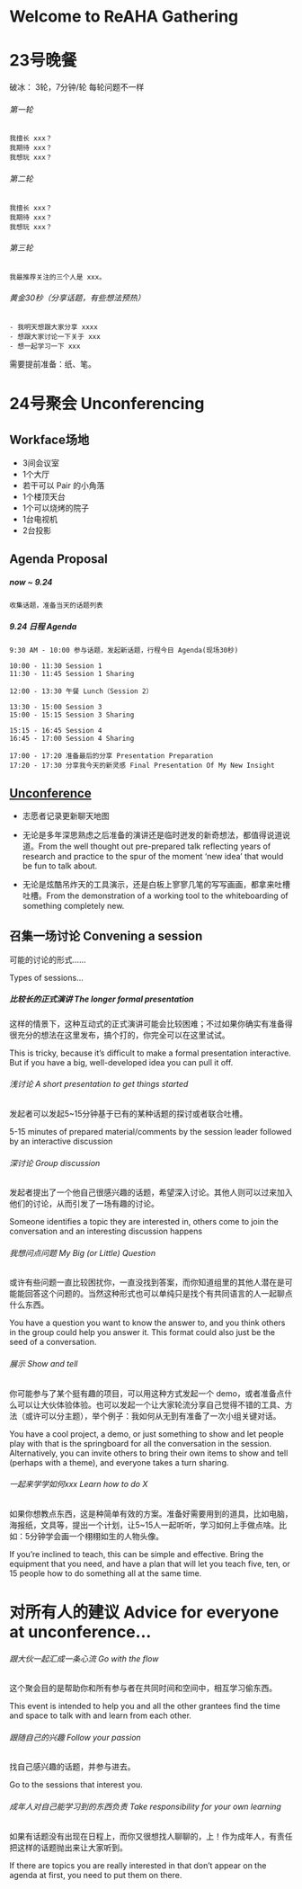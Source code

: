 Welcome to ReAHA Gathering
===

23号晚餐
====

破冰：
3轮，7分钟/轮
每轮问题不一样

###### 第一轮

	我擅长 xxx？
	我期待 xxx？
	我想玩 xxx？

###### 第二轮

	我擅长 xxx？
	我期待 xxx？
	我想玩 xxx？

###### 第三轮

	我最推荐关注的三个人是 xxx。

###### 黄金30秒（分享话题，有些想法预热）
	
	- 我明天想跟大家分享 xxxx
	- 想跟大家讨论一下关于 xxx 
	- 想一起学习一下 xxx

需要提前准备：纸、笔。


24号聚会 Unconferencing
====
Workface场地
---
* 3间会议室
* 1个大厅
* 若干可以 Pair 的小角落
* 1个楼顶天台
* 1个可以烧烤的院子
* 1台电视机
* 2台投影


Agenda Proposal
----
##### now ~ 9.24
	收集话题，准备当天的话题列表
##### 9.24 日程 Agenda
	9:30 AM - 10:00 参与话题，发起新话题，行程今日 Agenda(现场30秒)
	
	10:00 - 11:30 Session 1
	11:30 - 11:45 Session 1 Sharing

	12:00 - 13:30 午餐 Lunch（Session 2）
	
	13:30 - 15:00 Session 3
	15:00 - 15:15 Session 3 Sharing
	
	15:15 - 16:45 Session 4
	16:45 - 17:00 Session 4 Sharing

	17:00 - 17:20 准备最后的分享 Presentation Preparation
	17:20 - 17:30 分享我今天的新灵感 Final Presentation Of My New Insight

[Unconference](http://unconference.net/unconferencing-how-to-prepare-to-attend-an-unconference/)
---
* 志愿者记录更新聊天地图

* 无论是多年深思熟虑之后准备的演讲还是临时迸发的新奇想法，都值得说道说道。From the well thought out pre-prepared talk reflecting years of research and practice to the spur of the moment ‘new idea’ that would be fun to talk about.
* 无论是炫酷吊炸天的工具演示，还是白板上寥寥几笔的写写画画，都拿来吐槽吐槽。From the demonstration of a working tool to the whiteboarding of something completely new.

召集一场讨论 Convening a session 
---
可能的讨论的形式……

Types of sessions…

##### 比较长的正式演讲 The longer formal presentation
这样的情景下，这种互动式的正式演讲可能会比较困难；不过如果你确实有准备得很充分的想法在这里发布，搞个打的，你完全可以在这里试试。

This is tricky, because it’s difficult to make a formal presentation interactive. But if you have a big, well-developed idea you can pull it off.
###### 浅讨论 A short presentation to get things started
发起者可以发起5~15分钟基于已有的某种话题的探讨或者联合吐槽。

5-15 minutes of prepared material/comments by the session leader followed by an interactive discussion
###### 深讨论 Group discussion
发起者提出了一个他自己很感兴趣的话题，希望深入讨论。其他人则可以过来加入他们的讨论，从而引发了一场有趣的讨论。

Someone identifies a topic they are interested in, others come to join the conversation and an interesting discussion happens
###### 我想问点问题 My Big (or Little) Question
或许有些问题一直比较困扰你，一直没找到答案，而你知道组里的其他人潜在是可能能回答这个问题的。当然这种形式也可以单纯只是找个有共同语言的人一起聊点什么东西。

You have a question you want to know the answer to, and you think others in the group could help you answer it. This format could also just be the seed of a conversation.
###### 展示 Show and tell 
你可能参与了某个挺有趣的项目，可以用这种方式发起一个 demo，或者准备点什么可以让大伙体验体验。也可以发起一个让大家轮流分享自己觉得不错的工具、方法（或许可以分主题），举个例子：我如何从无到有准备了一次小组关键对话。

You have a cool project, a demo, or just something to show and let people play with that is the springboard for all the conversation in the session. Alternatively, you can invite others to bring their own items to show and tell (perhaps with a theme), and everyone takes a turn sharing.
###### 一起来学学如何xxx Learn how to do X
如果你想教点东西，这是种简单有效的方案。准备好需要用到的道具，比如电脑，海报纸，文具等，提出一个计划，让5~15人一起听听，学习如何上手做点啥。比如：5分钟学会画一个栩栩如生的人物头像。

If you’re inclined to teach, this can be simple and effective. Bring the equipment that you need, and have a plan that will let you teach five, ten, or 15 people how to do something all at the same time.


对所有人的建议 Advice for everyone at unconference…
===

###### 跟大伙一起汇成一条心流 Go with the flow 

这个聚会目的是帮助你和所有参与者在共同时间和空间中，相互学习偷东西。

This event is intended to help you and all the other grantees find the time and space to talk with and learn from each other.

###### 跟随自己的兴趣 Follow your passion 
找自己感兴趣的话题，并参与进去。

Go to the sessions that interest you.

###### 成年人对自己能学习到的东西负责 Take responsibility for your own learning 
如果有话题没有出现在日程上，而你又很想找人聊聊的，上！作为成年人，有责任把这样的话题抛出来让大家听到。

If there are topics you are really interested in that don’t appear on the agenda at first, you need to put them on there.


 